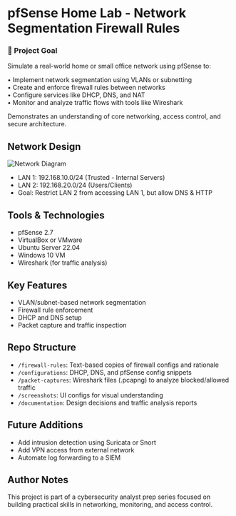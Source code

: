 # pfSense Home Lab - Network Segmentation Firewall Rules

### 🎯 Project Goal
Simulate a real-world home or small office network using pfSense to:

• Implement network segmentation using VLANs or subnetting                                                                                                                                                                                         
• Create and enforce firewall rules between networks                                                                                                                                                   
• Configure services like DHCP, DNS, and NAT                                                                                                                                                   
• Monitor and analyze traffic flows with tools like Wireshark                                                                                                                                                   

Demonstrates an understanding of core networking, access control, and secure architecture.                                                                                                                                                   

## Network Design
![Network Diagram](/network-diagram.png](https://lucid.app/lucidchart/b46708d7-16ef-45a6-9a6c-d3ee17135c6a/edit?viewport_loc=-263%2C132%2C2217%2C1031%2C0_0&invitationId=inv_0b3062fe-9251-4e60-bebf-9ab688ca3e10))

- LAN 1: 192.168.10.0/24 (Trusted - Internal Servers)
- LAN 2: 192.168.20.0/24 (Users/Clients)
- Goal: Restrict LAN 2 from accessing LAN 1, but allow DNS & HTTP

## Tools & Technologies
- pfSense 2.7
- VirtualBox or VMware
- Ubuntu Server 22.04
- Windows 10 VM
- Wireshark (for traffic analysis)

## Key Features
- VLAN/subnet-based network segmentation
- Firewall rule enforcement
- DHCP and DNS setup
- Packet capture and traffic inspection

## Repo Structure
- `/firewall-rules`: Text-based copies of firewall configs and rationale
- `/configurations`: DHCP, DNS, and pfSense config snippets
- `/packet-captures`: Wireshark files (.pcapng) to analyze blocked/allowed traffic
- `/screenshots`: UI configs for visual understanding
- `/documentation`: Design decisions and traffic analysis reports

## Future Additions
- Add intrusion detection using Suricata or Snort
- Add VPN access from external network
- Automate log forwarding to a SIEM

## Author Notes
This project is part of a cybersecurity analyst prep series focused on building practical skills in networking, monitoring, and access control.
